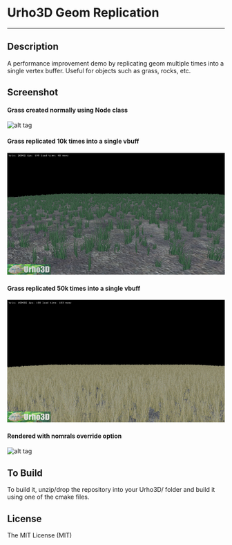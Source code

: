 # Urho3D Geom Replication
-----------------------------------------------------------------------------------

Description
-----------------------------------------------------------------------------------
A performance improvement demo by replicating geom multiple times into a single vertex buffer.  Useful for objects such as grass, rocks, etc.

Screenshot
-----------------------------------------------------------------------------------
#### Grass created normally using Node class
![alt tag](https://github.com/Lumak/Urho3D-Geom-Replication/blob/master/screenshot/replicatedGeom1.jpg)

#### Grass replicated 10k times into a single vbuff
![alt tag](https://github.com/Lumak/Urho3D-Geom-Replication/blob/master/screenshot/replicatedGeom2.jpg)

#### Grass replicated 50k times into a single vbuff
![alt tag](https://github.com/Lumak/Urho3D-Geom-Replication/blob/master/screenshot/replicatedGeom3.jpg)

#### Rendered with nomrals override option
![alt tag](https://github.com/Lumak/Urho3D-Geom-Replication/blob/master/screenshot/replicatedGeom4.jpg)

To Build
-----------------------------------------------------------------------------------
To build it, unzip/drop the repository into your Urho3D/ folder and build it using one of the cmake files.

License
-----------------------------------------------------------------------------------
The MIT License (MIT)










